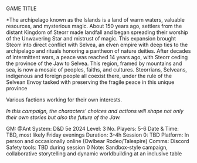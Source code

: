 GAME TITLE

*The archipelago known as the Islands is a land of warm waters, valuable resources, and mysterious magic.
About 150 years ago, settlers from the distant Kingdom of Steorr made landfall and began spreading their worship of the Unwavering Star and mistrust of magic. 
This expansion brought Steorr into direct conflict with Selvea, an elven empire with deep ties to the archipelago and rituals honoring a pantheon of nature deities. 
After decades of intermittent wars, a peace was reached 14 years ago, with Steorr ceding the province of the Jaw to Selvea. 
This region, framed by mountains and sea, is now a mosaic of peoples, faiths, and cultures. Steorrians, Selveans, indigenous and foreign people all coexist there, under the rule of the Selvean Envoy tasked with preserving the fragile peace in this unique province

Various factions working for their own interests. 

*In this campaign, the characters' choices and actions will shape not only their own stories but also the  future of the Jaw.*


GM: @Ant
System: D&D 5e 2024
Level: 3
No. Players: 5-6
Date & Time: TBD, most likely Friday evenings
Duration: 3-4h
Session 0: TBD
Platform: In person and occasionally online (Owlbear Rodeo/Talespire) 
Comms: Discord
Safety tools: TBD during session 0
Note: Sandbox-style campaign, collaborative storytelling and dynamic worldbuilding at an inclusive table